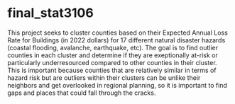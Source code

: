 # final_stat3106
This project seeks to cluster counties based on their Expected Annual Loss Rate for Buildings (in 2022 dollars) for 17 different natural disaster hazards (coastal flooding, avalanche, earthquake, etc). The goal is to find outlier counties in each cluster and determine if they are exeptionally at-risk or particularly underresourced compared to other counties in their cluster. This is important because counties that are relatively similar in terms of hazard risk but are outliers within their clusters can be unlike their neighbors and get overlooked in regional planning, so it is important to find gaps and places that could fall through the cracks. 
